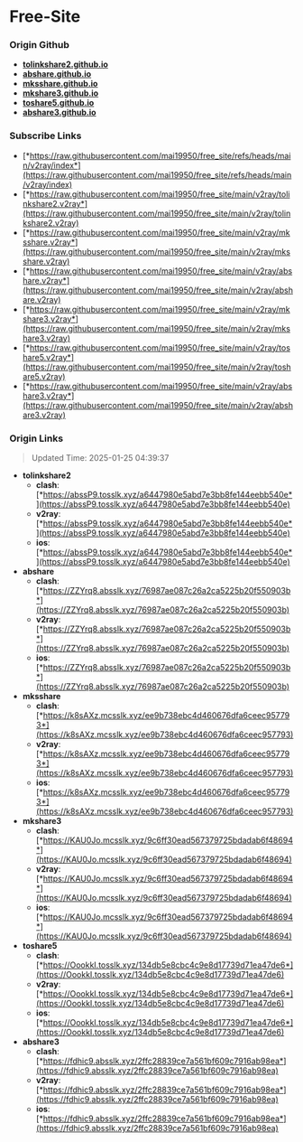 # Free-Site

### Origin Github

- [**tolinkshare2.github.io**](https://github.com/tolinkshare2/tolinkshare2.github.io)
- [**abshare.github.io**](https://github.com/abshare/abshare.github.io)
- [**mksshare.github.io**](https://github.com/mksshare/mksshare.github.io)
- [**mkshare3.github.io**](https://github.com/mkshare3/mkshare3.github.io)
- [**toshare5.github.io**](https://github.com/toshare5/toshare5.github.io)
- [**abshare3.github.io**](https://github.com/abshare3/abshare3.github.io)

### Subscribe Links

- [*https://raw.githubusercontent.com/mai19950/free_site/refs/heads/main/v2ray/index*](https://raw.githubusercontent.com/mai19950/free_site/refs/heads/main/v2ray/index)
- [*https://raw.githubusercontent.com/mai19950/free_site/main/v2ray/tolinkshare2.v2ray*](https://raw.githubusercontent.com/mai19950/free_site/main/v2ray/tolinkshare2.v2ray)
- [*https://raw.githubusercontent.com/mai19950/free_site/main/v2ray/mksshare.v2ray*](https://raw.githubusercontent.com/mai19950/free_site/main/v2ray/mksshare.v2ray)
- [*https://raw.githubusercontent.com/mai19950/free_site/main/v2ray/abshare.v2ray*](https://raw.githubusercontent.com/mai19950/free_site/main/v2ray/abshare.v2ray)
- [*https://raw.githubusercontent.com/mai19950/free_site/main/v2ray/mkshare3.v2ray*](https://raw.githubusercontent.com/mai19950/free_site/main/v2ray/mkshare3.v2ray)
- [*https://raw.githubusercontent.com/mai19950/free_site/main/v2ray/toshare5.v2ray*](https://raw.githubusercontent.com/mai19950/free_site/main/v2ray/toshare5.v2ray)
- [*https://raw.githubusercontent.com/mai19950/free_site/main/v2ray/abshare3.v2ray*](https://raw.githubusercontent.com/mai19950/free_site/main/v2ray/abshare3.v2ray)

### Origin Links

> Updated Time: 2025-01-25 04:39:37

- **tolinkshare2**
  - **clash**: [*https://abssP9.tosslk.xyz/a6447980e5abd7e3bb8fe144eebb540e*](https://abssP9.tosslk.xyz/a6447980e5abd7e3bb8fe144eebb540e)
  - **v2ray**: [*https://abssP9.tosslk.xyz/a6447980e5abd7e3bb8fe144eebb540e*](https://abssP9.tosslk.xyz/a6447980e5abd7e3bb8fe144eebb540e)
  - **ios**: [*https://abssP9.tosslk.xyz/a6447980e5abd7e3bb8fe144eebb540e*](https://abssP9.tosslk.xyz/a6447980e5abd7e3bb8fe144eebb540e)
- **abshare**
  - **clash**: [*https://ZZYrq8.absslk.xyz/76987ae087c26a2ca5225b20f550903b*](https://ZZYrq8.absslk.xyz/76987ae087c26a2ca5225b20f550903b)
  - **v2ray**: [*https://ZZYrq8.absslk.xyz/76987ae087c26a2ca5225b20f550903b*](https://ZZYrq8.absslk.xyz/76987ae087c26a2ca5225b20f550903b)
  - **ios**: [*https://ZZYrq8.absslk.xyz/76987ae087c26a2ca5225b20f550903b*](https://ZZYrq8.absslk.xyz/76987ae087c26a2ca5225b20f550903b)
- **mksshare**
  - **clash**: [*https://k8sAXz.mcsslk.xyz/ee9b738ebc4d460676dfa6ceec957793*](https://k8sAXz.mcsslk.xyz/ee9b738ebc4d460676dfa6ceec957793)
  - **v2ray**: [*https://k8sAXz.mcsslk.xyz/ee9b738ebc4d460676dfa6ceec957793*](https://k8sAXz.mcsslk.xyz/ee9b738ebc4d460676dfa6ceec957793)
  - **ios**: [*https://k8sAXz.mcsslk.xyz/ee9b738ebc4d460676dfa6ceec957793*](https://k8sAXz.mcsslk.xyz/ee9b738ebc4d460676dfa6ceec957793)
- **mkshare3**
  - **clash**: [*https://KAU0Jo.mcsslk.xyz/9c6ff30ead567379725bdadab6f48694*](https://KAU0Jo.mcsslk.xyz/9c6ff30ead567379725bdadab6f48694)
  - **v2ray**: [*https://KAU0Jo.mcsslk.xyz/9c6ff30ead567379725bdadab6f48694*](https://KAU0Jo.mcsslk.xyz/9c6ff30ead567379725bdadab6f48694)
  - **ios**: [*https://KAU0Jo.mcsslk.xyz/9c6ff30ead567379725bdadab6f48694*](https://KAU0Jo.mcsslk.xyz/9c6ff30ead567379725bdadab6f48694)
- **toshare5**
  - **clash**: [*https://OookkI.tosslk.xyz/134db5e8cbc4c9e8d17739d71ea47de6*](https://OookkI.tosslk.xyz/134db5e8cbc4c9e8d17739d71ea47de6)
  - **v2ray**: [*https://OookkI.tosslk.xyz/134db5e8cbc4c9e8d17739d71ea47de6*](https://OookkI.tosslk.xyz/134db5e8cbc4c9e8d17739d71ea47de6)
  - **ios**: [*https://OookkI.tosslk.xyz/134db5e8cbc4c9e8d17739d71ea47de6*](https://OookkI.tosslk.xyz/134db5e8cbc4c9e8d17739d71ea47de6)
- **abshare3**
  - **clash**: [*https://fdhic9.absslk.xyz/2ffc28839ce7a561bf609c7916ab98ea*](https://fdhic9.absslk.xyz/2ffc28839ce7a561bf609c7916ab98ea)
  - **v2ray**: [*https://fdhic9.absslk.xyz/2ffc28839ce7a561bf609c7916ab98ea*](https://fdhic9.absslk.xyz/2ffc28839ce7a561bf609c7916ab98ea)
  - **ios**: [*https://fdhic9.absslk.xyz/2ffc28839ce7a561bf609c7916ab98ea*](https://fdhic9.absslk.xyz/2ffc28839ce7a561bf609c7916ab98ea)
